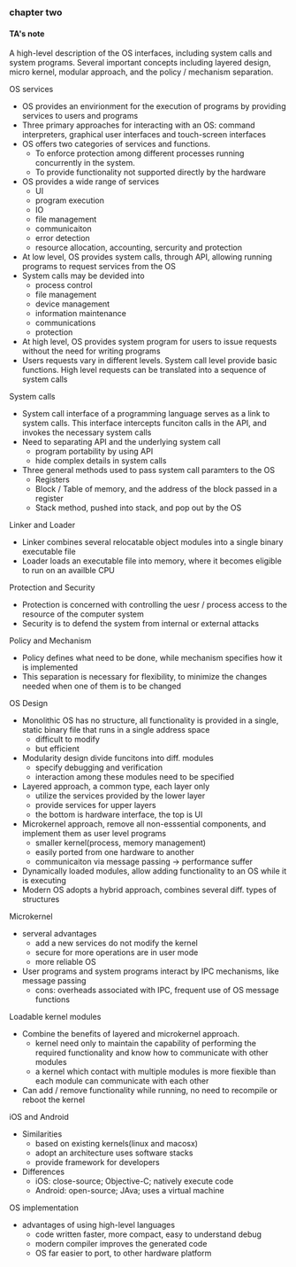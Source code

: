 ### chapter two

#### TA's note

A high-level description of the OS interfaces, including system calls and system programs. Several important concepts including layered design, micro kernel, modular approach, and the policy / mechanism separation.

OS services
- OS provides an envirionment for the execution of programs by providing services to users and programs
- Three primary approaches for interacting with an OS: command interpreters, graphical user interfaces and touch-screen interfaces
- OS offers two categories of services and functions.
    - To enforce protection among different processes running concurrently in the system.
    - To provide functionality not supported directly by the hardware
- OS provides a wide range of services
    - UI
    - program execution
    - IO
    - file management
    - communicaiton
    - error detection
    - resource allocation, accounting, sercurity and protection
- At low level, OS provides system calls, through API, allowing running programs to request services from the OS
- System calls may be devided into
    - process control
    - file management
    - device management
    - information maintenance
    - communications
    - protection
- At high level, OS provides system program for users to issue requests without the need for writing programs
- Users requests vary in different levels. System call level provide basic functions. High level requests can be translated into a sequence of system calls

System calls
- System call interface of a programming language serves as a link to system calls. This interface intercepts funciton calls in the API, and invokes the necessary system calls
- Need to separating API and the underlying system call
    - program portability by using API
    - hide complex details in system calls
- Three general methods used to pass system call paramters to the OS
    - Registers
    - Block / Table of memory, and the address of the block passed in a register
    - Stack method, pushed into stack, and pop out by the OS

Linker and Loader
- Linker combines several relocatable object modules into a single binary executable file
- Loader loads an executable file into memory, where it becomes eligible to run on an availble CPU

Protection and Security
- Protection is concerned with controlling the uesr / process access to the resource of the computer system
- Security is to defend the system from internal or external attacks

Policy and Mechanism
- Policy defines what need to be done, while mechanism specifies how it is implemented
- This separation is necessary for flexibility, to minimize the changes needed when one of them is to be changed

OS Design
- Monolithic OS has no structure, all functionality is provided in a single, static binary file that runs in a single address space
    - difficult to modify
    - but efficient
- Modularity design divide funcitons into diff. modules
    - specify debugging and verification
    - interaction among these modules need to be specified
- Layered approach, a common type, each layer only
    - utilize the services provided by the lower layer
    - provide services for upper layers
    - the bottom is hardware interface, the top is UI
- Microkernel approach, remove all non-esssential components, and implement them as user level programs
    - smaller kernel(process, memory management)
    - easily ported from one hardware to another
    - communicaiton via message passing -> performance suffer
- Dynamically loaded modules, allow adding functionality to an OS while it is executing
- Modern OS adopts a hybrid approach, combines several diff. types of structures

Microkernel
- serveral advantages
    - add a new services do not modify the kernel
    - secure for more operations are in user mode
    - more reliable OS
- User programs and system programs interact by IPC mechanisms, like message passing
    - cons: overheads associated with IPC, frequent use of OS message functions

Loadable kernel modules
- Combine the benefits of layered and microkernel approach.
    - kernel need only to maintain the capability of performing the required functionality and know how to communicate with other modules
    - a kernel which contact with multiple modules is more fiexible than each module can communicate with each other
- Can add / remove functionality while running, no need to recompile or reboot the kernel

iOS and Android
- Similarities
    - based on existing kernels(linux and macosx)
    - adopt an architecture uses software stacks
    - provide framework for developers
- Differences
    - iOS: close-source; Objective-C; natively execute code
    - Android: open-source; JAva; uses a virtual machine

OS implementation
- advantages of using high-level languages
    - code written faster, more compact, easy to understand debug
    - modern compiler improves the generated code
    - OS far easier to port, to other hardware platform
